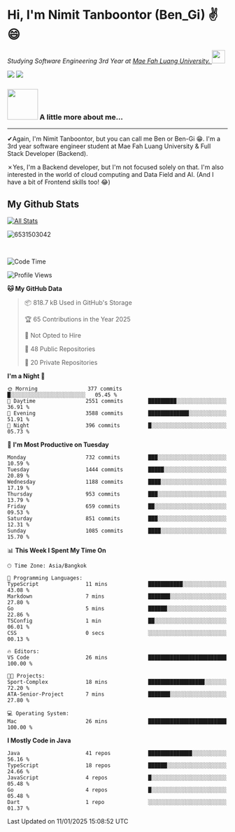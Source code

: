 # Hi, I'm Nimit Tanboontor (Ben_Gi) ✌😄
<p><em>Studying Software Engineering 3rd Year at <a href="https://en.mfu.ac.th/home.html"> Mae Fah Luang University.
</a><img src="https://media.giphy.com/media/WUlplcMpOCEmTGBtBW/giphy.gif" width="30"> </em></p>


[![](https://img.shields.io/badge/linkedin-%230077B5.svg?style=for-the-badge&logo=linkedin)]([https://www.linkedin.com/in/thanaphoom-babparn/](https://www.linkedin.com/in/nimit-tanbooutor-798139246/))
[![](https://img.shields.io/badge/Medium-12100E?style=for-the-badge&logo=medium&logoColor=white)](https://medium.com/@nimittanbooutor)

### <img src="https://media.giphy.com/media/VgCDAzcKvsR6OM0uWg/giphy.gif" width="70"> A little more about me...  

<hr> <!-- Horizontal line -->

&#10004;Again, I'm Nimit Tanboontor, but you can call me Ben or Ben-Gi 😁. I'm a 3rd year software engineer student at Mae Fah Luang University & Full Stack Developer (Backend).

&#10007;Yes, I'm a Backend developer, but I'm not focused solely on that. I'm also interested in the world of cloud computing and Data Field and AI. (And I have a bit of Frontend skills too! 😂)


## My Github Stats

[![All Stats](https://github-readme-stats.vercel.app/api?username=6531503042&show_icons=true&theme=algolia)](https://github.com/6531503042)

<p><img align="center" src="https://github-readme-streak-stats.herokuapp.com/?user=6531503042&" alt="6531503042" /></p>

<br />


<!--START_SECTION:waka-->
![Code Time](http://img.shields.io/badge/Code%20Time-258%20hrs%2025%20mins-blue)

![Profile Views](http://img.shields.io/badge/Profile%20Views-0-blue)

**🐱 My GitHub Data** 

> 📦 818.7 kB Used in GitHub's Storage 
 > 
> 🏆 65 Contributions in the Year 2025
 > 
> 🚫 Not Opted to Hire
 > 
> 📜 48 Public Repositories 
 > 
> 🔑 20 Private Repositories 
 > 
**I'm a Night 🦉** 

```text
🌞 Morning                377 commits         █░░░░░░░░░░░░░░░░░░░░░░░░   05.45 % 
🌆 Daytime                2551 commits        █████████░░░░░░░░░░░░░░░░   36.91 % 
🌃 Evening                3588 commits        █████████████░░░░░░░░░░░░   51.91 % 
🌙 Night                  396 commits         █░░░░░░░░░░░░░░░░░░░░░░░░   05.73 % 
```
📅 **I'm Most Productive on Tuesday** 

```text
Monday                   732 commits         ███░░░░░░░░░░░░░░░░░░░░░░   10.59 % 
Tuesday                  1444 commits        █████░░░░░░░░░░░░░░░░░░░░   20.89 % 
Wednesday                1188 commits        ████░░░░░░░░░░░░░░░░░░░░░   17.19 % 
Thursday                 953 commits         ███░░░░░░░░░░░░░░░░░░░░░░   13.79 % 
Friday                   659 commits         ██░░░░░░░░░░░░░░░░░░░░░░░   09.53 % 
Saturday                 851 commits         ███░░░░░░░░░░░░░░░░░░░░░░   12.31 % 
Sunday                   1085 commits        ████░░░░░░░░░░░░░░░░░░░░░   15.70 % 
```


📊 **This Week I Spent My Time On** 

```text
🕑︎ Time Zone: Asia/Bangkok

💬 Programming Languages: 
TypeScript               11 mins             ███████████░░░░░░░░░░░░░░   43.08 % 
Markdown                 7 mins              ███████░░░░░░░░░░░░░░░░░░   27.80 % 
Go                       5 mins              ██████░░░░░░░░░░░░░░░░░░░   22.86 % 
TSConfig                 1 min               ██░░░░░░░░░░░░░░░░░░░░░░░   06.01 % 
CSS                      0 secs              ░░░░░░░░░░░░░░░░░░░░░░░░░   00.13 % 

🔥 Editors: 
VS Code                  26 mins             █████████████████████████   100.00 % 

🐱‍💻 Projects: 
Sport-Complex            18 mins             ██████████████████░░░░░░░   72.20 % 
ATA-Senior-Project       7 mins              ███████░░░░░░░░░░░░░░░░░░   27.80 % 

💻 Operating System: 
Mac                      26 mins             █████████████████████████   100.00 % 
```

**I Mostly Code in Java** 

```text
Java                     41 repos            ██████████████░░░░░░░░░░░   56.16 % 
TypeScript               18 repos            ██████░░░░░░░░░░░░░░░░░░░   24.66 % 
JavaScript               4 repos             █░░░░░░░░░░░░░░░░░░░░░░░░   05.48 % 
Go                       4 repos             █░░░░░░░░░░░░░░░░░░░░░░░░   05.48 % 
Dart                     1 repo              ░░░░░░░░░░░░░░░░░░░░░░░░░   01.37 % 
```




 Last Updated on 11/01/2025 15:08:52 UTC
<!--END_SECTION:waka-->
